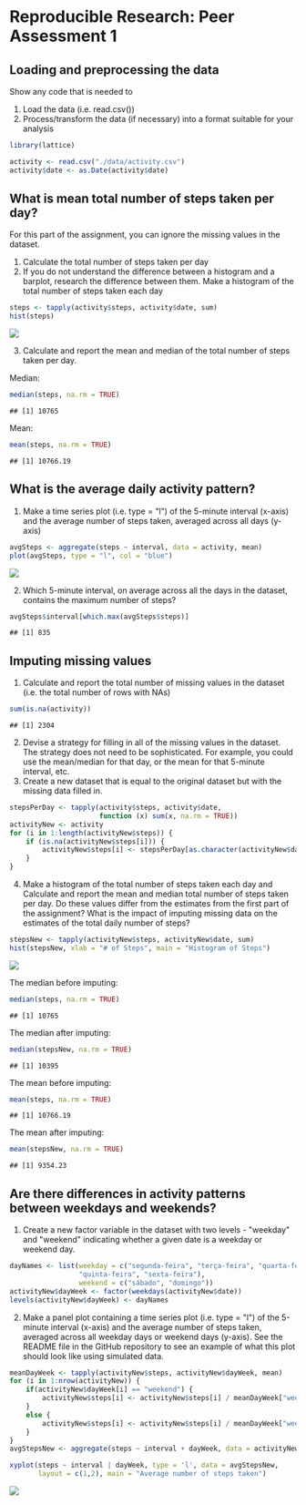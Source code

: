 # Reproducible Research: Peer Assessment 1




## Loading and preprocessing the data

Show any code that is needed to

1. Load the data (i.e. read.csv())
2. Process/transform the data (if necessary) into a format suitable for your analysis


```r
library(lattice)

activity <- read.csv("./data/activity.csv")
activity$date <- as.Date(activity$date)
```


## What is mean total number of steps taken per day?

For this part of the assignment, you can ignore the missing values in the dataset.

1. Calculate the total number of steps taken per day
2. If you do not understand the difference between a histogram and a barplot, 
research the difference between them. Make a histogram of the total number of 
steps taken each day


```r
steps <- tapply(activity$steps, activity$date, sum)
hist(steps)
```

![](PA1_template_files/figure-html/unnamed-chunk-2-1.png)<!-- -->

3. Calculate and report the mean and median of the total number of steps taken per day.

Median:

```r
median(steps, na.rm = TRUE)
```

```
## [1] 10765
```

Mean:

```r
mean(steps, na.rm = TRUE)
```

```
## [1] 10766.19
```


## What is the average daily activity pattern?

1. Make a time series plot (i.e. type = "l") of the 5-minute interval (x-axis) 
and the average number of steps taken, averaged across all days (y-axis)


```r
avgSteps <- aggregate(steps ~ interval, data = activity, mean)
plot(avgSteps, type = "l", col = "blue")
```

![](PA1_template_files/figure-html/unnamed-chunk-5-1.png)<!-- -->

2. Which 5-minute interval, on average across all the days in the dataset, 
contains the maximum number of steps?


```r
avgSteps$interval[which.max(avgSteps$steps)]
```

```
## [1] 835
```

## Imputing missing values

1. Calculate and report the total number of missing values in the dataset 
(i.e. the total number of rows with NAs)


```r
sum(is.na(activity))
```

```
## [1] 2304
```

2. Devise a strategy for filling in all of the missing values in the dataset. 
The strategy does not need to be sophisticated. For example, you could use the 
mean/median for that day, or the mean for that 5-minute interval, etc.
3. Create a new dataset that is equal to the original dataset but with the 
missing data filled in.


```r
stepsPerDay <- tapply(activity$steps, activity$date, 
                      function (x) sum(x, na.rm = TRUE))
activityNew <- activity
for (i in 1:length(activityNew$steps)) {
    if (is.na(activityNew$steps[i])) {
        activityNew$steps[i] <- stepsPerDay[as.character(activityNew$date[i])]
    }
}
```

4. Make a histogram of the total number of steps taken each day and Calculate 
and report the mean and median total number of steps taken per day. 
Do these values differ from the estimates from the first part of the 
assignment? What is the impact of imputing missing data on the estimates of 
the total daily number of steps?


```r
stepsNew <- tapply(activityNew$steps, activityNew$date, sum)
hist(stepsNew, xlab = "# of Steps", main = "Histogram of Steps")
```

![](PA1_template_files/figure-html/unnamed-chunk-9-1.png)<!-- -->

The median before imputing:

```r
median(steps, na.rm = TRUE)
```

```
## [1] 10765
```
The median after imputing:

```r
median(stepsNew, na.rm = TRUE)
```

```
## [1] 10395
```

The mean before imputing:

```r
mean(steps, na.rm = TRUE)
```

```
## [1] 10766.19
```
The mean after imputing:

```r
mean(stepsNew, na.rm = TRUE)
```

```
## [1] 9354.23
```


## Are there differences in activity patterns between weekdays and weekends?

1. Create a new factor variable in the dataset with two levels - "weekday" and 
"weekend" indicating whether a given date is a weekday or weekend day.


```r
dayNames <- list(weekday = c("segunda-feira", "terça-feira", "quarta-feira", 
                 "quinta-feira", "sexta-feira"),
                 weekend = c("sábado", "domingo"))
activityNew$dayWeek <- factor(weekdays(activityNew$date))
levels(activityNew$dayWeek) <- dayNames
```

2. Make a panel plot containing a time series plot (i.e. type = "l") of the 
5-minute interval (x-axis) and the average number of steps taken, averaged 
across all weekday days or weekend days (y-axis). See the README file in the 
GitHub repository to see an example of what this plot should look like using 
simulated data.


```r
meanDayWeek <- tapply(activityNew$steps, activityNew$dayWeek, mean)
for (i in 1:nrow(activityNew)) {
    if(activityNew$dayWeek[i] == "weekend") {
        activityNew$steps[i] <- activityNew$steps[i] / meanDayWeek["weekend"]
    }
    else {
        activityNew$steps[i] <- activityNew$steps[i] / meanDayWeek["weekday"]
    }
}
avgStepsNew <- aggregate(steps ~ interval + dayWeek, data = activityNew, mean)

xyplot(steps ~ interval | dayWeek, type = 'l', data = avgStepsNew, 
       layout = c(1,2), main = "Average number of steps taken")
```

![](PA1_template_files/figure-html/unnamed-chunk-15-1.png)<!-- -->

